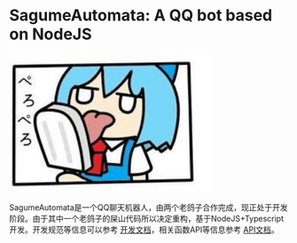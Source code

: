# SagumeAutomata: A QQ bot based on NodeJS

<img src="ReadMe.assets/-38998bdc61a122a5.jpg" alt="-38998bdc61a122a5" style="zoom:150%;" />

SagumeAutomata是一个QQ聊天机器人，由两个老鸽子合作完成，现正处于开发阶段。由于其中一个老鸽子的屎山代码所以决定重构，基于NodeJS+Typescript开发。开发规范等信息可以参考 [开发文档](./DevDocument.md)，相关函数API等信息参考 [API文档](./APIDocument.md)。

